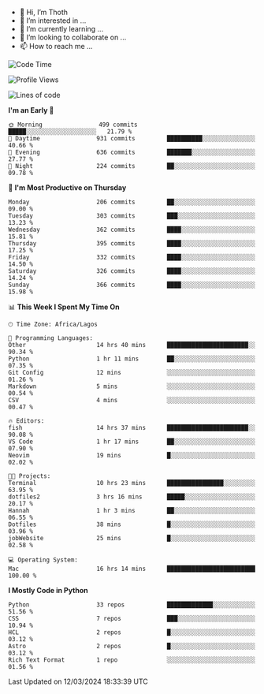 <!---
thoth2357/thoth2357 is a ✨ special ✨ repository because its `README.md` (this file) appears on your GitHub profile.
You can click the Preview link to take a look at your changes.
--->

- 👋 Hi, I’m Thoth
- 👀 I’m interested in ...
- 🌱 I’m currently learning ...
- 💞️ I’m looking to collaborate on ...
- 📫 How to reach me ...




<!--START_SECTION:waka-->
![Code Time](http://img.shields.io/badge/Code%20Time-2%2C772%20hrs%206%20mins-blue)

![Profile Views](http://img.shields.io/badge/Profile%20Views-0-blue)

![Lines of code](https://img.shields.io/badge/From%20Hello%20World%20I%27ve%20Written-31.0%20million%20lines%20of%20code-blue)

**I'm an Early 🐤** 

```text
🌞 Morning                499 commits         █████░░░░░░░░░░░░░░░░░░░░   21.79 % 
🌆 Daytime                931 commits         ██████████░░░░░░░░░░░░░░░   40.66 % 
🌃 Evening                636 commits         ███████░░░░░░░░░░░░░░░░░░   27.77 % 
🌙 Night                  224 commits         ██░░░░░░░░░░░░░░░░░░░░░░░   09.78 % 
```
📅 **I'm Most Productive on Thursday** 

```text
Monday                   206 commits         ██░░░░░░░░░░░░░░░░░░░░░░░   09.00 % 
Tuesday                  303 commits         ███░░░░░░░░░░░░░░░░░░░░░░   13.23 % 
Wednesday                362 commits         ████░░░░░░░░░░░░░░░░░░░░░   15.81 % 
Thursday                 395 commits         ████░░░░░░░░░░░░░░░░░░░░░   17.25 % 
Friday                   332 commits         ████░░░░░░░░░░░░░░░░░░░░░   14.50 % 
Saturday                 326 commits         ████░░░░░░░░░░░░░░░░░░░░░   14.24 % 
Sunday                   366 commits         ████░░░░░░░░░░░░░░░░░░░░░   15.98 % 
```


📊 **This Week I Spent My Time On** 

```text
🕑︎ Time Zone: Africa/Lagos

💬 Programming Languages: 
Other                    14 hrs 40 mins      ███████████████████████░░   90.34 % 
Python                   1 hr 11 mins        ██░░░░░░░░░░░░░░░░░░░░░░░   07.35 % 
Git Config               12 mins             ░░░░░░░░░░░░░░░░░░░░░░░░░   01.26 % 
Markdown                 5 mins              ░░░░░░░░░░░░░░░░░░░░░░░░░   00.54 % 
CSV                      4 mins              ░░░░░░░░░░░░░░░░░░░░░░░░░   00.47 % 

🔥 Editors: 
fish                     14 hrs 37 mins      ███████████████████████░░   90.08 % 
VS Code                  1 hr 17 mins        ██░░░░░░░░░░░░░░░░░░░░░░░   07.90 % 
Neovim                   19 mins             █░░░░░░░░░░░░░░░░░░░░░░░░   02.02 % 

🐱‍💻 Projects: 
Terminal                 10 hrs 23 mins      ████████████████░░░░░░░░░   63.95 % 
dotfiles2                3 hrs 16 mins       █████░░░░░░░░░░░░░░░░░░░░   20.17 % 
Hannah                   1 hr 3 mins         ██░░░░░░░░░░░░░░░░░░░░░░░   06.55 % 
Dotfiles                 38 mins             █░░░░░░░░░░░░░░░░░░░░░░░░   03.96 % 
jobWebsite               25 mins             █░░░░░░░░░░░░░░░░░░░░░░░░   02.58 % 

💻 Operating System: 
Mac                      16 hrs 14 mins      █████████████████████████   100.00 % 
```

**I Mostly Code in Python** 

```text
Python                   33 repos            █████████████░░░░░░░░░░░░   51.56 % 
CSS                      7 repos             ███░░░░░░░░░░░░░░░░░░░░░░   10.94 % 
HCL                      2 repos             █░░░░░░░░░░░░░░░░░░░░░░░░   03.12 % 
Astro                    2 repos             █░░░░░░░░░░░░░░░░░░░░░░░░   03.12 % 
Rich Text Format         1 repo              ░░░░░░░░░░░░░░░░░░░░░░░░░   01.56 % 
```




 Last Updated on 12/03/2024 18:33:39 UTC
<!--END_SECTION:waka-->
<!--![](http://github-profile-summary-cards.vercel.app/api/cards/profile-details?username=thoth2357&theme=2077)

![](http://github-profile-summary-cards.vercel.app/api/cards/stats?username=thoth2357&theme=2077)![](http://github-profile-summary-cards.vercel.app/api/cards/productive-time?username=thoth2357&theme=2077&utcOffset=8) -->
